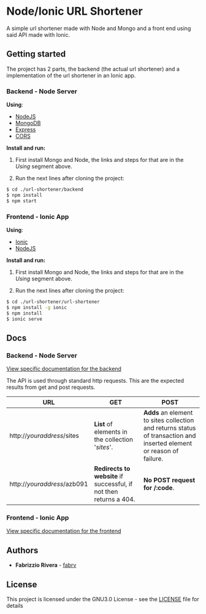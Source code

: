 # Node/Ionic URL Shortener
A simple url shortener made with Node and Mongo and a front end using said API made with Ionic.

## Getting started
The project has 2 parts, the backend (the actual url shortener) and a implementation of the url shortener in an Ionic app.
### Backend - Node Server
**Using**:
* [NodeJS](https://github.com/nodejs/node)
* [MongoDB](https://www.mongodb.com/)
* [Express](https://expressjs.com/)
* [CORS](https://www.npmjs.com/package/cors)

**Install and run:**

1. First install Mongo and Node, the links and steps for that are in the *Using* segment above.

2. Run the next lines after cloning the project:
```bash
$ cd ./url-shortener/backend
$ npm install
$ npm start
```

### Frontend - Ionic App
**Using**:
* [Ionic](https://ionicframework.com)
* [NodeJS](https://github.com/nodejs/node)

**Install and run:**
1. First install Mongo and Node, the links and steps for that are in the *Using* segment above.

2. Run the next lines after cloning the project:
```bash
$ cd ./url-shortener/url-shortener
$ npm install -g ionic
$ npm install
$ ionic serve
```

## Docs
### Backend - Node Server
[View specific documentation for the backend](backend/README.md)

The API is used through standard http requests. This are the expected results from get and post requests.

URL | GET | POST
--- | --- | ----
http://*youraddress*/sites | **List** of elements in the collection '*sites*'. | **Adds** an element to sites collection and returns status of transaction and inserted element or reason of failure.
http://*youraddress*/azb091 | **Redirects to website** if successful, if not then returns a 404. | **No POST request for /:code**.
### Frontend - Ionic App
[View specific documentation for the frontend](#)

## Authors

* **Fabrizzio Rivera** - [fabrv](https://github.com/fabrv)

## License

This project is licensed under the GNU3.0 License - see the [LICENSE](LICENSE) file for details
